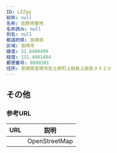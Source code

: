 ```yaml
---
ID: LZZgq
総称: null
名称: 佐野原聖地
名称読み: null
別名: null
都道府県: 宮崎県
区域: 宮崎市
緯度: 32.0409499
経度: 131.4081494
郵便番号: 8800301
住所: 宮崎県宮崎市佐土原町上田島上田島９４２０
---
```


## その他

### 参考URL

| URL | 説明          |
| --- | ------------- |
|     | OpenStreetMap |
